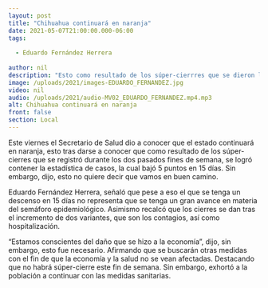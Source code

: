 ```yaml
---
layout: post
title: "Chihuahua continuará en naranja"
date: 2021-05-07T21:00:00.000-06:00
tags:
  
  - Eduardo Fernández Herrera
  
author: nil
description: "Esto como resultado de los súper-cierrres que se dieron los últimos dos fines de semana."
image: /uploads/2021/images-EDUARDO_FERNANDEZ.jpg
video: nil
audio: /uploads/2021/audio-MV02_EDUARDO_FERNANDEZ.mp4.mp3
alt: Chihuahua continuará en naranja
front: false
section: Local
---
```


Este viernes el Secretario de Salud dio a conocer que el estado continuará en naranja, esto tras darse a conocer que como resultado de los súper-cierres que se registró durante los dos pasados fines de semana, se logró contener la estadística de casos, la cual bajó 5 puntos en 15 días. Sin embargo, dijo, esto no quiere decir que vamos en buen camino.

Eduardo Fernández Herrera, señaló que pese a eso el que se tenga un descenso en 15 días no representa que se tenga un gran avance en materia del semáforo epidemiológico. Asimismo recalcó que los cierres se dan tras el incremento de dos variantes, que son los contagios, así como hospitalización.

“Estamos conscientes del daño que se hizo a la economía”, dijo, sin embargo, esto fue necesario. Afirmando que se buscarán otras medidas con el fin de que la economía y la salud no se vean afectadas. Destacando que no habrá súper-cierre este fin de semana. Sin embargo, exhortó a la población a continuar con las medidas sanitarias.
